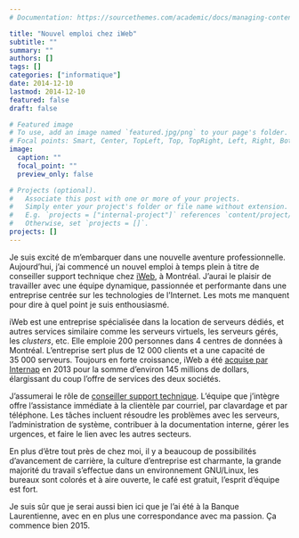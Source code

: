 ```yaml
---
# Documentation: https://sourcethemes.com/academic/docs/managing-content/

title: "Nouvel emploi chez iWeb"
subtitle: ""
summary: ""
authors: []
tags: []
categories: ["informatique"]
date: 2014-12-10
lastmod: 2014-12-10
featured: false
draft: false

# Featured image
# To use, add an image named `featured.jpg/png` to your page's folder.
# Focal points: Smart, Center, TopLeft, Top, TopRight, Left, Right, BottomLeft, Bottom, BottomRight.
image:
  caption: ""
  focal_point: ""
  preview_only: false

# Projects (optional).
#   Associate this post with one or more of your projects.
#   Simply enter your project's folder or file name without extension.
#   E.g. `projects = ["internal-project"]` references `content/project/deep-learning/index.md`.
#   Otherwise, set `projects = []`.
projects: []
---
```


Je suis excité de m’embarquer dans une nouvelle aventure professionnelle. Aujourd’hui, j’ai commencé un nouvel emploi à temps plein à titre de conseiller support technique chez [iWeb](http://iweb.com/fr), à Montréal. J’aurai le plaisir de travailler avec une équipe dynamique, passionnée et performante dans une entreprise centrée sur les technologies de l’Internet. Les mots me manquent pour dire à quel point je suis enthousiasmé.

iWeb est une entreprise spécialisée dans la location de serveurs dédiés, et autres services similaire comme les serveurs virtuels, les serveurs gérés, les *clusters*, etc. Elle emploie 200 personnes dans 4 centres de données à Montréal. L’entreprise sert plus de 12&nbsp;000 clients et a une capacité de 35&nbsp;000 serveurs. Toujours en forte croissance, iWeb a été [acquise par Internap](http://blog.iweb.com/fr/2013/10/internap-annonce-l%E2%80%99acquisition-du-fournisseur-d%E2%80%99hebergement-iweb-afin-de-resoudre-la-gamme-complete-des-demandes-iaas-a-travers-le-monde-2/13782.html) en 2013 pour la somme d’environ 145 millions de dollars, élargissant du coup l’offre de services des deux sociétés.

J’assumerai le rôle de [conseiller support technique](http://carrieres.iweb.com/fr/carrieres/conseiller-soutien-technique-trilingue-0). L’équipe que j’intègre offre l’assistance immédiate à la clientèle par courriel, par clavardage et par téléphone. Les tâches incluent résoudre les problèmes avec les serveurs, l’administration de système, contribuer à la documentation interne, gérer les urgences, et faire le lien avec les autres secteurs.

En plus d’être tout près de chez moi, il y a beaucoup de possibilités d’avancement de carrière, la culture d’entreprise est charmante, la grande majorité du travail s’effectue dans un environnement GNU/Linux, les bureaux sont colorés et à aire ouverte, le café est gratuit, l’esprit d’équipe est fort.

Je suis sûr que je serai aussi bien ici que je l’ai été à la Banque Laurentienne, avec en en plus une correspondance avec ma passion. Ça commence bien 2015.
